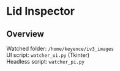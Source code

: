 # Lid Inspector

## Overview
Watched folder: `/home/keyence/iv3_images`  
UI script: `watcher_ui.py` (Tkinter)  
Headless script: `watcher_pi.py`  
